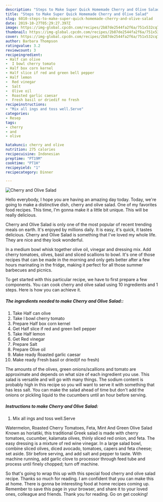 ```yaml
---
description: "Steps to Make Super Quick Homemade Cherry and Olive Salad"
title: "Steps to Make Super Quick Homemade Cherry and Olive Salad"
slug: 6010-steps-to-make-super-quick-homemade-cherry-and-olive-salad
date: 2019-10-27T05:29:27.397Z
image: https://img-global.cpcdn.com/recipes/2b87de2544fa2f6a/751x532cq70/cherry-and-olive-salad-recipe-main-photo.jpg
thumbnail: https://img-global.cpcdn.com/recipes/2b87de2544fa2f6a/751x532cq70/cherry-and-olive-salad-recipe-main-photo.jpg
cover: https://img-global.cpcdn.com/recipes/2b87de2544fa2f6a/751x532cq70/cherry-and-olive-salad-recipe-main-photo.jpg
author: Barbara Thompson
ratingvalue: 3.2
reviewcount: 3
recipeingredient:
- Half can olive
-  I bowl cherry tomato
- Half box corn kernel
- Half slice if red and green bell pepper
- Half lemon
-  Red vinegar
-  Salt
-  Olive oil
-  Roasted garlic caesar
-  Fresh basil or driedif no fresh
recipeinstructions:
- "Mix all ings and toss well.Serve"
categories:
- Resep
tags:
- cherry
- and
- olive

katakunci: cherry and olive
nutrition: 275 calories
recipecuisine: Indonesian
preptime: "PT19M"
cooktime: "PT1H"
recipeyield: "1"
recipecategory: Dinner

---
```



![Cherry and Olive Salad](https://img-global.cpcdn.com/recipes/2b87de2544fa2f6a/751x532cq70/cherry-and-olive-salad-recipe-main-photo.jpg)

Hello everybody, I hope you are having an amazing day today. Today, we're going to make a distinctive dish, cherry and olive salad. One of my favorites food recipes. This time, I'm gonna make it a little bit unique. This will be really delicious.

Cherry and Olive Salad is only one of the most popular of recent trending meals on earth. It's enjoyed by millions daily. It is easy, it's quick, it tastes delicious. Cherry and Olive Salad is something that I've loved my whole life. They are nice and they look wonderful.

In a medium bowl whisk together olive oil, vinegar and dressing mix. Add cherry tomatoes, olives, basil and sliced scallions to bowl. It&#39;s one of those recipes that can be made in the morning and only gets better after a few hours marinating in the fridge, making it perfect for all those summer barbecues and picnics.


To get started with this particular recipe, we have to first prepare a few components. You can cook cherry and olive salad using 10 ingredients and 1 steps. Here is how you can achieve it.

##### The ingredients needed to make Cherry and Olive Salad::

1. Take Half can olive
1. Take  I bowl cherry tomato
1. Prepare Half box corn kernel
1. Get Half slice if red and green bell pepper
1. Take Half lemon
1. Get  Red vinegar
1. Prepare  Salt
1. Prepare  Olive oil
1. Make ready  Roasted garlic caesar
1. Make ready  Fresh basil or dried(if no fresh)


The amounts of the olives, green onions/scallions and tomato are approximate and depends on what size of each ingredient you use. This salad is versatile and will go with many things. The sodium content is probably high in this recipe so you will want to serve it with something that has less salt. You can make the salad ahead of time but don&#39;t add the onions or pickling liquid to the cucumbers until an hour before serving. 

##### Instructions to make Cherry and Olive Salad:

1. Mix all ings and toss well.Serve


Watermelon, Roasted Cherry Tomatoes, Feta, Mint And Green Olive Salad Known as horiatiki, this traditional Greek salad is made with cherry tomatoes, cucumber, kalamata olives, thinly sliced red onion, and feta. The easy dressing is a mixture of red wine vinegar. In a large salad bowl, combine sliced olives, diced avocado, tomatoes, capers and feta cheese; set aside. Stir before serving, and add salt and pepper to taste. With machine running, add garlic clove to processor through feed tube and process until finely chopped; turn off machine. 

So that's going to wrap this up with this special food cherry and olive salad recipe. Thanks so much for reading. I am confident that you can make this at home. There is gonna be interesting food at home recipes coming up. Remember to save this page in your browser, and share it to your loved ones, colleague and friends. Thank you for reading. Go on get cooking!
